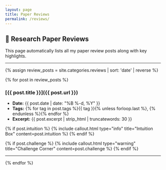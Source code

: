 ```yaml
---
layout: page
title: Paper Reviews
permalink: /reviews/
---
```


## 📑 Research Paper Reviews

This page automatically lists all my paper review posts along with key highlights.

---

{% assign review_posts = site.categories.reviews | sort: 'date' | reverse %}

{% for post in review_posts %}
### [{{ post.title }}]({{ post.url }})
- **Date:** {{ post.date | date: "%B %-d, %Y" }}
- **Tags:** {% for tag in post.tags %}{{ tag }}{% unless forloop.last %}, {% endunless %}{% endfor %}
- **Excerpt:** {{ post.excerpt | strip_html | truncatewords: 30 }}

{% if post.intuition %}
{% include callout.html type="info" title="Intuition Box" content=post.intuition %}
{% endif %}

{% if post.challenge %}
{% include callout.html type="warning" title="Challenge Corner" content=post.challenge %}
{% endif %}

---
{% endfor %}

